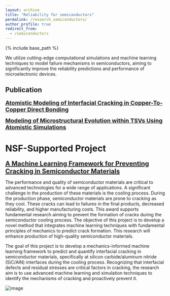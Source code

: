 ```yaml
---
layout: archive
title: "Reliability for semiconductors"
permalink: /research_semiconductors/
author_profile: true
redirect_from:
  - /semiconductors
---
```


{% include base_path %}



We utilize cutting-edge computational simulations and machine learning techniques to model failure mechanisms in semiconductors, aiming to significantly improve the reliability predictions and performance of microelectronic devices.

Publication
------
<a href="/publication/2025-5-Crack-Cu-Cu-Bond" style="font-size: 18px; font-weight: bold;">Atomistic Modeling of Interfacial Cracking in Copper-To-Copper Direct Bonding</a>

<a href="/publication/2025-6-TSV-modeling" style="font-size: 18px; font-weight: bold;">Modeling of Microstructural Evolution within TSVs Using Atomistic Simulations</a>

NSF-Supported Project
======
<a href="https://www.nsf.gov/awardsearch/showAward?AWD_ID=2436919" style="font-size: 20px; font-weight: bold;">A Machine Learning Framework for Preventing Cracking in Semiconductor Materials</a>

The performance and quality of semiconductor materials are critical to advanced technologies for a wide range of applications. A significant challenge in the production of these materials is the cooling process. During the production phase, semiconductor materials are prone to cracking as they cool. These cracks can lead to failures in the final products, decreased reliability, and higher manufacturing costs. This award supports fundamental research aiming to prevent the formation of cracks during the semiconductor cooling process. The objective of this project is to develop a novel method that integrates machine learning techniques with fundamental principles of mechanics to predict crack formation. This research will enhance production of high-quality semiconductor materials. 

The goal of this project is to develop a mechanics-informed machine learning framework to predict and quantify interfacial cracking in semiconductor materials, specifically at silicon carbide/aluminum nitride (SiC/AlN) interfaces during the cooling process. Recognizing that interfacial defects and residual stresses are critical factors in cracking, the research aim is to use advanced machine learning and simulation techniques to identify the mechanisms of cracking and proactively prevent it. 

![image](https://github.com/user-attachments/assets/efd5cdf9-34be-4958-bd7c-8871e0515d71)

